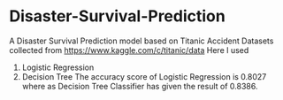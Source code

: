 # Disaster-Survival-Prediction
A Disaster Survival Prediction model based on Titanic Accident
Datasets collected from https://www.kaggle.com/c/titanic/data
Here I used
1) Logistic Regression
2) Decision Tree
The accuracy score of Logistic Regression is 0.8027
where as Decision Tree Classifier has given the result of 0.8386.
